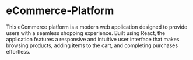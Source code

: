 # eCommerce-Platform
This eCommerce platform is a modern web application designed to provide users with a seamless shopping experience. Built using React, the application features a responsive and intuitive user interface that makes browsing products, adding items to the cart, and completing purchases effortless.
